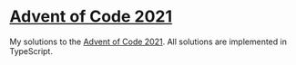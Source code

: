 # [Advent of Code 2021](https://adventofcode.com/2021)

My solutions to the [Advent of Code 2021](https://adventofcode.com/2021). All solutions are implemented in TypeScript.